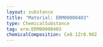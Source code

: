 ```yaml
---
layout: substance
title: "Material: ERM00000403"
type: ChemicalSubstance
tag: erm:ERM00000403
chemicalComposition: Ce0.1Zr0.9O2
---
```

